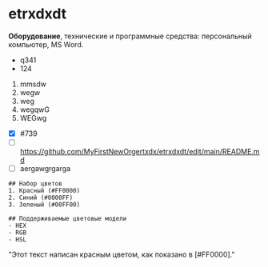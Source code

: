 # etrxdxdt
**Оборудование**, технические и программные средства: персональный компьютер, MS Word.
+ q341
+ 124
1. mmsdw
2. wegw
3. weg
4. wegqwG
5. WEGwg
- [x] #739
- [ ] https://github.com/MyFirstNewOrgertxdx/etrxdxdt/edit/main/README.md
- [ ] aergawgrgarga
```
## Набор цветов
1. Красный (#FF0000)
2. Синий (#0000FF)
3. Зеленый (#00FF00)

## Поддерживаемые цветовые модели
- HEX
- RGB
- HSL
```
"Этот текст написан красным цветом, как показано в [#FF0000]."
